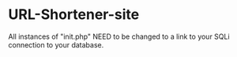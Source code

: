 # URL-Shortener-site
All instances of "init.php" NEED to be changed to a link to your 
SQLi connection to your database.


